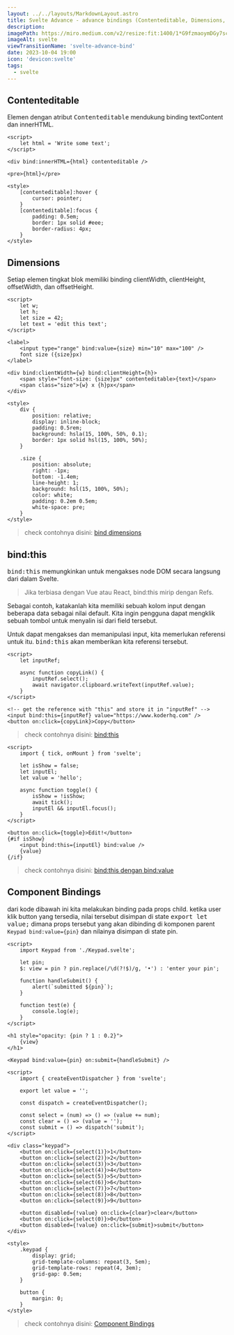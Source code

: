 ```yaml
---
layout: ../../layouts/MarkdownLayout.astro
title: Svelte Advance - advance bindings (Contenteditable, Dimensions, bind:this, Component Bindings)
description:
imagePath: https://miro.medium.com/v2/resize:fit:1400/1*G9fzmaoymDGy7scbkgpC7A.png
imageAlt: svelte
viewTransitionName: 'svelte-advance-bind'
date: 2023-10-04 19:00
icon: 'devicon:svelte'
tags:
  - svelte
---
```


## Contenteditable

Elemen dengan atribut <kbd>Contenteditable</kbd> mendukung binding textContent dan innerHTML.

```svelte title="Contenteditable"
<script>
	let html = 'Write some text';
</script>

<div bind:innerHTML={html} contenteditable />

<pre>{html}</pre>

<style>
	[contenteditable]:hover {
		cursor: pointer;
	}
	[contenteditable]:focus {
		padding: 0.5em;
		border: 1px solid #eee;
		border-radius: 4px;
	}
</style>
```

## Dimensions

Setiap elemen tingkat blok memiliki binding clientWidth, clientHeight, offsetWidth, dan offsetHeight.

```svelte
<script>
	let w;
	let h;
	let size = 42;
	let text = 'edit this text';
</script>

<label>
	<input type="range" bind:value={size} min="10" max="100" />
	font size ({size}px)
</label>

<div bind:clientWidth={w} bind:clientHeight={h}>
	<span style="font-size: {size}px" contenteditable>{text}</span>
	<span class="size">{w} x {h}px</span>
</div>

<style>
	div {
		position: relative;
		display: inline-block;
		padding: 0.5rem;
		background: hsla(15, 100%, 50%, 0.1);
		border: 1px solid hsl(15, 100%, 50%);
	}

	.size {
		position: absolute;
		right: -1px;
		bottom: -1.4em;
		line-height: 1;
		background: hsl(15, 100%, 50%);
		color: white;
		padding: 0.2em 0.5em;
		white-space: pre;
	}
</style>
```

<blockquote>
	check contohnya disini:
	<a href="https://svelte.dev/repl/d4963b75bfd44f9a93af6caba5b0b522?version=4.2.8" target="_blank">
		bind dimensions
	</a>
</blockquote>

## bind:this

<kbd>bind:this</kbd> memungkinkan untuk mengakses node DOM secara langsung dari dalam Svelte.

<blockquote>
Jika terbiasa dengan Vue atau React, bind:this mirip dengan Refs.
</blockquote>

Sebagai contoh, katakanlah kita memiliki sebuah kolom input dengan beberapa data sebagai nilai default. Kita ingin pengguna dapat mengklik sebuah tombol untuk menyalin isi dari field tersebut.

Untuk dapat mengakses dan memanipulasi input, kita memerlukan referensi untuk itu. <kbd>bind:this</kbd> akan memberikan kita referensi tersebut.

```svelte title="bind:this"
<script>
	let inputRef;

	async function copyLink() {
		inputRef.select();
		await navigator.clipboard.writeText(inputRef.value);
	}
</script>

<!-- get the reference with "this" and store it in "inputRef" -->
<input bind:this={inputRef} value="https://www.koderhq.com" />
<button on:click={copyLink}>Copy</button>
```

<blockquote>
	check contohnya disini:
	<a href="https://svelte.dev/repl/c4db9246720146ab8acae3dac395f175?version=4.2.8" target="_blank">
		bind:this
	</a>
</blockquote>

```svelte title="bind:this dengan bind:value"
<script>
	import { tick, onMount } from 'svelte';

	let isShow = false;
	let inputEl;
	let value = 'hello';

	async function toggle() {
		isShow = !isShow;
		await tick();
		inputEl && inputEl.focus();
	}
</script>

<button on:click={toggle}>Edit!</button>
{#if isShow}
	<input bind:this={inputEl} bind:value />
	{value}
{/if}
```

<blockquote>
	check contohnya disini:
	<a href="https://svelte.dev/repl/a01535b02b49447dbf18c617893173af?version=4.2.8" target="_blank">
		bind:this dengan bind:value
	</a>
</blockquote>

## Component Bindings

dari kode dibawah ini kita melakukan binding pada props child.
ketika user klik button yang tersedia, nilai tersebut disimpan di state <kbd>export let value;</kbd> dimana props tersebut yang akan dibinding di komponen parent <kbd>`Keypad bind:value={pin}`</kbd> dan nilainya disimpan di state pin.

```svelte title="App.svelte"
<script>
	import Keypad from './Keypad.svelte';

	let pin;
	$: view = pin ? pin.replace(/\d(?!$)/g, '•') : 'enter your pin';

	function handleSubmit() {
		alert(`submitted ${pin}`);
	}

	function test(e) {
		console.log(e);
	}
</script>

<h1 style="opacity: {pin ? 1 : 0.2}">
	{view}
</h1>

<Keypad bind:value={pin} on:submit={handleSubmit} />
```

```svelte title="Keypad.value"
<script>
	import { createEventDispatcher } from 'svelte';

	export let value = '';

	const dispatch = createEventDispatcher();

	const select = (num) => () => (value += num);
	const clear = () => (value = '');
	const submit = () => dispatch('submit');
</script>

<div class="keypad">
	<button on:click={select(1)}>1</button>
	<button on:click={select(2)}>2</button>
	<button on:click={select(3)}>3</button>
	<button on:click={select(4)}>4</button>
	<button on:click={select(5)}>5</button>
	<button on:click={select(6)}>6</button>
	<button on:click={select(7)}>7</button>
	<button on:click={select(8)}>8</button>
	<button on:click={select(9)}>9</button>

	<button disabled={!value} on:click={clear}>clear</button>
	<button on:click={select(0)}>0</button>
	<button disabled={!value} on:click={submit}>submit</button>
</div>

<style>
	.keypad {
		display: grid;
		grid-template-columns: repeat(3, 5em);
		grid-template-rows: repeat(4, 3em);
		grid-gap: 0.5em;
	}

	button {
		margin: 0;
	}
</style>
```

<blockquote>
	check contohnya disini:
	<a href="https://svelte.dev/repl/9bcac1904af1441a86e25d1a67dba3f1?version=4.2.8" target="_blank"> Component Bindings </a>
</blockquote>
